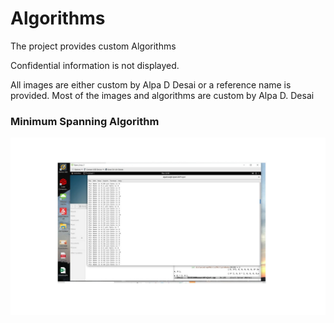 # Algorithms

The project provides custom Algorithms

Confidential information is not displayed.

All images are either custom by Alpa D Desai or a reference name is provided. Most of the images and algorithms are custom by Alpa D. Desai

### Minimum Spanning Algorithm 
![image](MSTImageMay2020.jpg)

